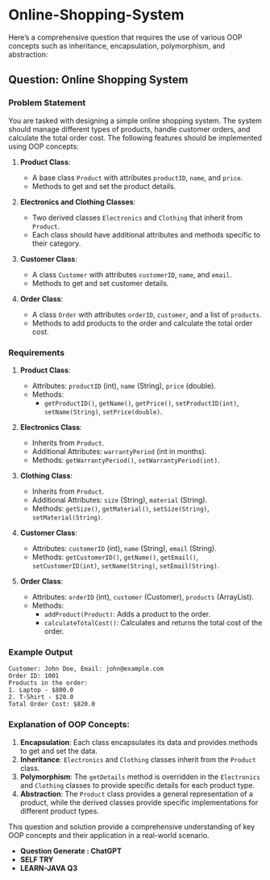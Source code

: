 # Online-Shopping-System

Here’s a comprehensive question that requires the use of various OOP concepts such as inheritance, encapsulation, polymorphism, and abstraction:

## Question: Online Shopping System

### Problem Statement

You are tasked with designing a simple online shopping system. The system should manage different types of products, handle customer orders, and calculate the total order cost. The following features should be implemented using OOP concepts:

1. **Product Class**:
   - A base class `Product` with attributes `productID`, `name`, and `price`.
   - Methods to get and set the product details.

2. **Electronics and Clothing Classes**:
   - Two derived classes `Electronics` and `Clothing` that inherit from `Product`.
   - Each class should have additional attributes and methods specific to their category.

3. **Customer Class**:
   - A class `Customer` with attributes `customerID`, `name`, and `email`.
   - Methods to get and set customer details.

4. **Order Class**:
   - A class `Order` with attributes `orderID`, `customer`, and a list of `products`.
   - Methods to add products to the order and calculate the total order cost.

### Requirements

1. **Product Class**:
   - Attributes: `productID` (int), `name` (String), `price` (double).
   - Methods:
     - `getProductID()`, `getName()`, `getPrice()`, `setProductID(int)`, `setName(String)`, `setPrice(double)`.

2. **Electronics Class**:
   - Inherits from `Product`.
   - Additional Attributes: `warrantyPeriod` (int in months).
   - Methods: `getWarrantyPeriod()`, `setWarrantyPeriod(int)`.

3. **Clothing Class**:
   - Inherits from `Product`.
   - Additional Attributes: `size` (String), `material` (String).
   - Methods: `getSize()`, `getMaterial()`, `setSize(String)`, `setMaterial(String)`.

4. **Customer Class**:
   - Attributes: `customerID` (int), `name` (String), `email` (String).
   - Methods: `getCustomerID()`, `getName()`, `getEmail()`, `setCustomerID(int)`, `setName(String)`, `setEmail(String)`.

5. **Order Class**:
   - Attributes: `orderID` (int), `customer` (Customer), `products` (ArrayList<Product>).
   - Methods:
     - `addProduct(Product)`: Adds a product to the order.
     - `calculateTotalCost()`: Calculates and returns the total cost of the order.

### Example Output
```
Customer: John Doe, Email: john@example.com
Order ID: 1001
Products in the order:
1. Laptop - $800.0
2. T-Shirt - $20.0
Total Order Cost: $820.0
```

### Explanation of OOP Concepts:

1. **Encapsulation**: Each class encapsulates its data and provides methods to get and set the data.
2. **Inheritance**: `Electronics` and `Clothing` classes inherit from the `Product` class.
3. **Polymorphism**: The `getDetails` method is overridden in the `Electronics` and `Clothing` classes to provide specific details for each product type.
4. **Abstraction**: The `Product` class provides a general representation of a product, while the derived classes provide specific implementations for different product types.

This question and solution provide a comprehensive understanding of key OOP concepts and their application in a real-world scenario.

- **Question Generate : ChatGPT**
- **SELF TRY**
- **LEARN-JAVA Q3**
